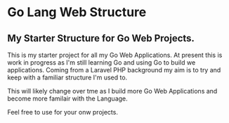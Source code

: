 # Go Lang Web Structure
## My Starter Structure for Go Web Projects.

This is my starter project for all my Go Web Applications. At present this is work in progress as I'm still learning Go and using Go to build we applications. Coming from a Laravel PHP background my aim is to try and keep with a familiar structure I'm used to.

This will likely change over tme as I build more Go Web Applications and become more familair with the Language.

Feel free to use for your onw projects.
